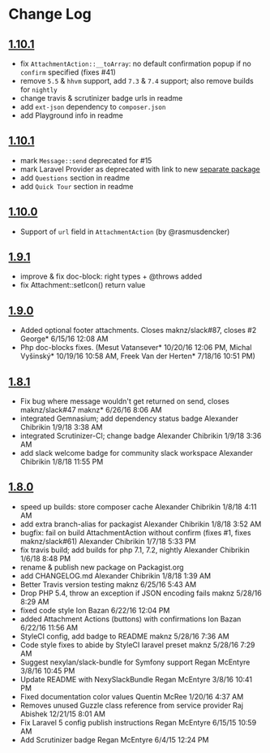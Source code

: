 # Change Log

## [1.10.1](https://github.com/alek13/slack/compare/1.10.1...1.11.0)
 - fix `AttachmentAction::__toArray`: no default confirmation popup if no `confirm` specified (fixes #41)
 - remove `5.5` & `hhvm` support, add `7.3` & `7.4` support; also remove builds for `nightly`
 - change travis & scrutinizer badge urls in readme
 - add `ext-json` dependency to `composer.json`
 - add Playground info in readme

## [1.10.1](https://github.com/alek13/slack/compare/1.10.0...1.10.1)
 - mark `Message::send` deprecated for #15
 - mark Laravel Provider as deprecated with link to new [separate package](https://github.com/alek13/slack-laravel)
 - add `Questions` section in readme
 - add `Quick Tour` section in readme

## [1.10.0](https://github.com/alek13/slack/compare/1.9.1...1.10.0)
 - Support of `url` field in `AttachmentAction` (by @rasmusdencker)

## [1.9.1](https://github.com/alek13/slack/compare/1.9.0...1.9.1)
 - improve & fix doc-block: right types + @throws added
 - fix Attachment::setIcon() return value

## [1.9.0](https://github.com/alek13/slack/compare/1.8.1...1.9.0)
 - Added optional footer attachments. Closes maknz/slack#87, closes #2 George* 6/15/16 12:08 AM
 - Php doc-blocks fixes. (Mesut Vatansever* 10/20/16 12:06 PM, Michal Vyšinský* 10/19/16 10:58 AM, Freek Van der Herten* 7/18/16 10:51 PM)

## [1.8.1](https://github.com/alek13/slack/compare/1.8.0...1.8.1)

 - Fix bug where message wouldn't get returned on send, closes maknz/slack#47 maknz* 6/26/16 8:06 AM
 - integrated Gemnasium; add dependency status badge Alexander Chibrikin 1/9/18 3:38 AM
 - integrated Scrutinizer-CI; change badge Alexander Chibrikin 1/9/18 3:36 AM
 - add slack welcome badge for community slack workspace Alexander Chibrikin 1/8/18 11:55 PM

## [1.8.0](https://github.com/alek13/slack/compare/1.7.0...1.8.0)
 - speed up builds: store composer cache Alexander Chibrikin 1/8/18 4:11 AM
 - add extra branch-alias for packagist Alexander Chibrikin 1/8/18 3:52 AM
 - bugfix: fail on build AttachmentAction without confirm (fixes #1, fixes maknz/slack#61) Alexander Chibrikin 1/7/18 5:33 PM
 - fix travis build; add builds for php 7.1, 7.2, nightly Alexander Chibrikin 1/6/18 8:48 PM
 - rename & publish new package on Packagist.org
 - add CHANGELOG.md Alexander Chibrikin 1/8/18 1:39 AM
 - Better Travis version testing maknz 6/25/16 5:43 AM
 - Drop PHP 5.4, throw an exception if JSON encoding fails maknz 5/28/16 8:29 AM
 - fixed code style Ion Bazan 6/22/16 12:04 PM
 - added Attachment Actions (buttons) with confirmations Ion Bazan 6/22/16 11:56 AM
 - StyleCI config, add badge to README maknz 5/28/16 7:36 AM
 - Code style fixes to abide by StyleCI laravel preset maknz 5/28/16 7:29 AM
 - Suggest nexylan/slack-bundle for Symfony support Regan McEntyre 3/8/16 10:45 PM
 - Update README with NexySlackBundle Regan McEntyre 3/8/16 10:41 PM
 - Fixed documentation color values Quentin McRee 1/20/16 4:37 AM
 - Removes unused Guzzle class reference from service provider Raj Abishek 12/21/15 8:01 AM
 - Fix Laravel 5 config publish instructions Regan McEntyre 6/15/15 10:59 AM
 - Add Scrutinizer badge Regan McEntyre 6/4/15 12:24 PM
